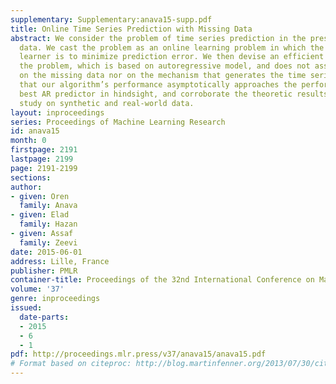 ```yaml
---
supplementary: Supplementary:anava15-supp.pdf
title: Online Time Series Prediction with Missing Data
abstract: We consider the problem of time series prediction in the presence of missing
  data. We cast the problem as an online learning problem in which the goal of the
  learner is to minimize prediction error. We then devise an efficient algorithm for
  the problem, which is based on autoregressive model, and does not assume any structure
  on the missing data nor on the mechanism that generates the time series. We show
  that our algorithm’s performance asymptotically approaches the performance of the
  best AR predictor in hindsight, and corroborate the theoretic results with an empirical
  study on synthetic and real-world data.
layout: inproceedings
series: Proceedings of Machine Learning Research
id: anava15
month: 0
firstpage: 2191
lastpage: 2199
page: 2191-2199
sections: 
author:
- given: Oren
  family: Anava
- given: Elad
  family: Hazan
- given: Assaf
  family: Zeevi
date: 2015-06-01
address: Lille, France
publisher: PMLR
container-title: Proceedings of the 32nd International Conference on Machine Learning
volume: '37'
genre: inproceedings
issued:
  date-parts:
  - 2015
  - 6
  - 1
pdf: http://proceedings.mlr.press/v37/anava15/anava15.pdf
# Format based on citeproc: http://blog.martinfenner.org/2013/07/30/citeproc-yaml-for-bibliographies/
---
```

